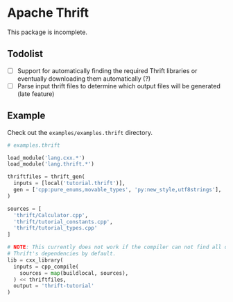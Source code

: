 # Apache Thrift

This package is incomplete.

## Todolist

- [ ] Support for automatically finding the required Thrift libraries
  or eventually downloading them automatically (?)
- [ ] Parse input thrift files to determine which output files will be
  generated (late feature)

## Example

Check out the `examples/examples.thrift` directory.

```python
# examples.thrift

load_module('lang.cxx.*')
load_module('lang.thrift.*')

thriftfiles = thrift_gen(
  inputs = [local('tutorial.thrift')],
  gen = ['cpp:pure_enums,movable_types', 'py:new_style,utf8strings'],
)

sources = [
  'thrift/Calculator.cpp',
  'thrift/tutorial_constants.cpp',
  'thrift/tutorial_types.cpp'
]

# NOTE: This currently does not work if the compiler can not find all of
# Thrift's dependencies by default.
lib = cxx_library(
  inputs = cpp_compile(
    sources = map(buildlocal, sources),
  ) << thriftfiles,
  output = 'thrift-tutorial'
)
```
